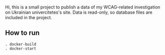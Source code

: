 Hi, this is a small project to publish a data of my WCAG-related investigation on Ukrainian univercitetes's site.
Data is read-only, so database files are included in the project.

## How to run

```
. docker-build
. docker-start
```
